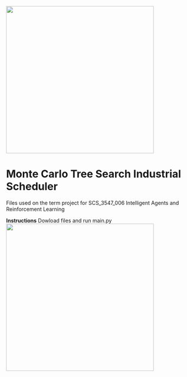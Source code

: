 <img class="img-responsive" src = "https://deploy-pdf.s3.amazonaws.com/utscs.png" width="400"/>

# Monte Carlo Tree Search Industrial Scheduler
Files used on the term project for SCS_3547_006 Intelligent Agents and Reinforcement Learning

<b>Instructions</b>
Dowload files and run main.py
<br>
<img class="img-responsive" src = "https://elasticbeanstalk-us-east-1-778754117527.s3.amazonaws.com/mcts.jpg" width="400"/>
